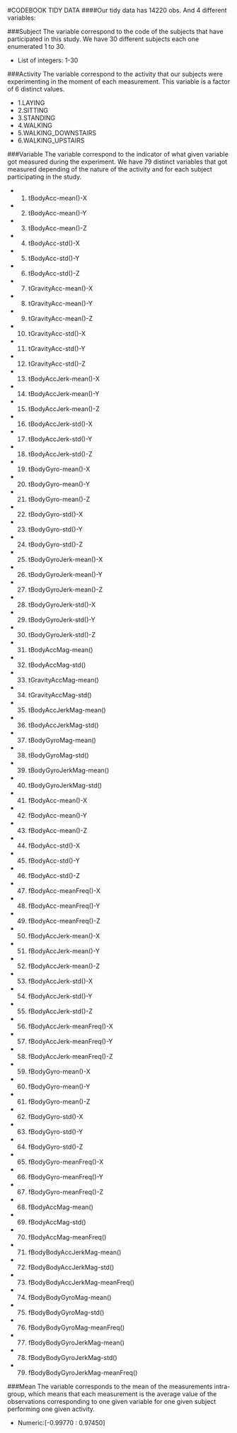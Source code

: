 #CODEBOOK TIDY DATA
####Our tidy data has 14220 obs. And 4 different variables:

###Subject
The variable correspond to the code of the subjects that have participated in this study. We have 30 different subjects each one enumerated 1 to 30. 
* List of integers: 1-30

###Activity
The variable correspond to the activity that our subjects were experimenting in the moment of each measurement. This variable is a factor of 6 distinct values.
* 1.LAYING
* 2.SITTING
* 3.STANDING
* 4.WALKING
* 5.WALKING_DOWNSTAIRS
* 6.WALKING_UPSTAIRS


###Variable 
The variable correspond to the indicator of what given variable  got measured during the experiment. We have 79 distinct variables that got measured depending of the nature of the activity and for each subject participating in the study.
* 1. tBodyAcc-mean()-X
* 2. tBodyAcc-mean()-Y
* 3. tBodyAcc-mean()-Z
* 4. tBodyAcc-std()-X
* 5. tBodyAcc-std()-Y
* 6. tBodyAcc-std()-Z
* 7. tGravityAcc-mean()-X
* 8. tGravityAcc-mean()-Y
* 9. tGravityAcc-mean()-Z
* 10. tGravityAcc-std()-X
* 11. tGravityAcc-std()-Y
* 12. tGravityAcc-std()-Z
* 13. tBodyAccJerk-mean()-X
* 14. tBodyAccJerk-mean()-Y
* 15. tBodyAccJerk-mean()-Z
* 16. tBodyAccJerk-std()-X
* 17. tBodyAccJerk-std()-Y
* 18. tBodyAccJerk-std()-Z
* 19. tBodyGyro-mean()-X
* 20. tBodyGyro-mean()-Y
* 21. tBodyGyro-mean()-Z
* 22. tBodyGyro-std()-X
* 23. tBodyGyro-std()-Y
* 24. tBodyGyro-std()-Z
* 25. tBodyGyroJerk-mean()-X
* 26. tBodyGyroJerk-mean()-Y
* 27. tBodyGyroJerk-mean()-Z
* 28. tBodyGyroJerk-std()-X
* 29. tBodyGyroJerk-std()-Y
* 30. tBodyGyroJerk-std()-Z
* 31. tBodyAccMag-mean()
* 32. tBodyAccMag-std()
* 33. tGravityAccMag-mean()
* 34. tGravityAccMag-std()
* 35. tBodyAccJerkMag-mean()
* 36. tBodyAccJerkMag-std()
* 37. tBodyGyroMag-mean()
* 38. tBodyGyroMag-std()
* 39. tBodyGyroJerkMag-mean()
* 40. tBodyGyroJerkMag-std()
* 41. fBodyAcc-mean()-X
* 42. fBodyAcc-mean()-Y
* 43. fBodyAcc-mean()-Z
* 44. fBodyAcc-std()-X
* 45. fBodyAcc-std()-Y
* 46. fBodyAcc-std()-Z
* 47. fBodyAcc-meanFreq()-X
* 48. fBodyAcc-meanFreq()-Y
* 49. fBodyAcc-meanFreq()-Z
* 50. fBodyAccJerk-mean()-X
* 51. fBodyAccJerk-mean()-Y
* 52. fBodyAccJerk-mean()-Z
* 53. fBodyAccJerk-std()-X
* 54. fBodyAccJerk-std()-Y
* 55. fBodyAccJerk-std()-Z
* 56. fBodyAccJerk-meanFreq()-X
* 57. fBodyAccJerk-meanFreq()-Y
* 58. fBodyAccJerk-meanFreq()-Z
* 59. fBodyGyro-mean()-X
* 60. fBodyGyro-mean()-Y
* 61. fBodyGyro-mean()-Z
* 62. fBodyGyro-std()-X
* 63. fBodyGyro-std()-Y
* 64. fBodyGyro-std()-Z
* 65. fBodyGyro-meanFreq()-X
* 66. fBodyGyro-meanFreq()-Y
* 67. fBodyGyro-meanFreq()-Z
* 68. fBodyAccMag-mean()
* 69. fBodyAccMag-std()
* 70. fBodyAccMag-meanFreq()
* 71. fBodyBodyAccJerkMag-mean()
* 72. fBodyBodyAccJerkMag-std()
* 73. fBodyBodyAccJerkMag-meanFreq()
* 74. fBodyBodyGyroMag-mean()
* 75. fBodyBodyGyroMag-std()
* 76. fBodyBodyGyroMag-meanFreq()
* 77. fBodyBodyGyroJerkMag-mean()
* 78. fBodyBodyGyroJerkMag-std()
* 79. fBodyBodyGyroJerkMag-meanFreq()

###Mean
The variable corresponds to the mean of the measurements intra-group, which means that each measurement is the average value of the observations corresponding to one given variable for one given subject performing one given activity.
* Numeric:[-0.99770 : 0.97450]
